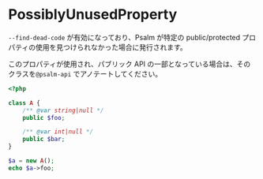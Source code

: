 # PossiblyUnusedProperty

`--find-dead-code` が有効になっており、Psalm が特定の public/protected プロパティの使用を見つけられなかった場合に発行されます。

このプロパティが使用され、パブリック API の一部となっている場合は、そのクラスを`@psalm-api` でアノテートしてください。

```php
<?php

class A {
    /** @var string|null */
    public $foo;

    /** @var int|null */
    public $bar;
}

$a = new A();
echo $a->foo;
```
